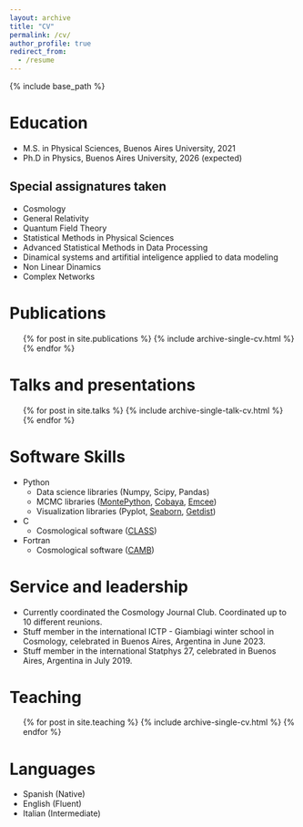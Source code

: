 ```yaml
---
layout: archive
title: "CV"
permalink: /cv/
author_profile: true
redirect_from:
  - /resume
---
```


{% include base_path %}

Education
======
* M.S. in Physical Sciences, Buenos Aires University, 2021
* Ph.D in Physics, Buenos Aires University, 2026 (expected)

Special assignatures taken
------
* Cosmology
* General Relativity
* Quantum Field Theory
* Statistical Methods in Physical Sciences
* Advanced Statistical Methods in Data Processing
* Dinamical systems and artifitial inteligence applied to data modeling
* Non Linear Dinamics
* Complex Networks

Publications
======
  <ul>{% for post in site.publications %}
    {% include archive-single-cv.html %}
  {% endfor %}</ul>

Talks and presentations
======
  <ul>{% for post in site.talks %}
    {% include archive-single-talk-cv.html %}
  {% endfor %}</ul>

Software Skills
======
* Python
  * Data science libraries (Numpy, Scipy, Pandas)
  * MCMC libraries ([MontePython](https://github.com/brinckmann/montepython_public), [Cobaya](https://cobaya.readthedocs.io/en/latest/), [Emcee](https://emcee.readthedocs.io/en/stable/index.html))
  * Visualization libraries (Pyplot, [Seaborn](https://seaborn.pydata.org/index.html#), [Getdist](https://getdist.readthedocs.io/en/latest/))
* C
  * Cosmological software ([CLASS](https://lesgourg.github.io/class_public/class.html))
* Fortran
  * Cosmological software ([CAMB](https://camb.info/))

Service and leadership
======
* Currently coordinated the Cosmology Journal Club. Coordinated up to 10 different reunions.
* Stuff member in the international ICTP - Giambiagi winter school in Cosmology, celebrated in Buenos Aires, Argentina in June 2023.
* Stuff member in the international Statphys 27, celebrated in Buenos Aires, Argentina in July 2019.

Teaching
======
  <ul>{% for post in site.teaching %}
    {% include archive-single-cv.html %}
  {% endfor %}</ul>

Languages
======
* Spanish (Native)
* English (Fluent)
* Italian (Intermediate)